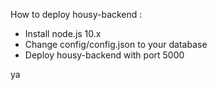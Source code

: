 How to deploy housy-backend :
- Install node.js 10.x
- Change config/config.json to your database
- Deploy housy-backend with port 5000

ya
